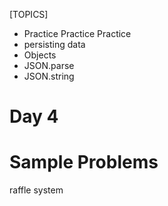 [TOPICS]
- Practice Practice Practice
- persisting data
- Objects
- JSON.parse
- JSON.string

# Day 4

# Sample Problems

raffle system

    